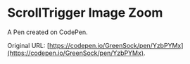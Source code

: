 # ScrollTrigger Image Zoom

A Pen created on CodePen.

Original URL: [https://codepen.io/GreenSock/pen/YzbPYMx](https://codepen.io/GreenSock/pen/YzbPYMx).

